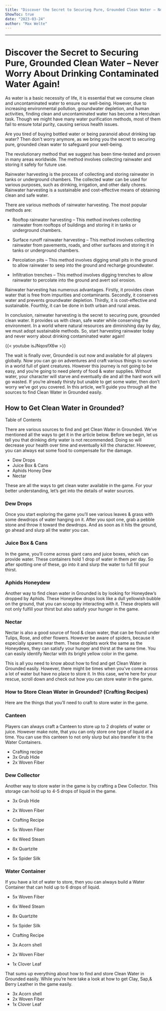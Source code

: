 ```yaml
---
title: "Discover the Secret to Securing Pure, Grounded Clean Water – Never Worry About Drinking Contaminated Water Again!"
ShowToc: true 
date: "2023-03-24"
author: "Max Welte"
---
```

*****
# Discover the Secret to Securing Pure, Grounded Clean Water – Never Worry About Drinking Contaminated Water Again!

As water is a basic necessity of life, it is essential that we consume clean and uncontaminated water to ensure our well-being. However, due to increasing environmental pollution, groundwater depletion, and human activities, finding clean and uncontaminated water has become a Herculean task. Though we might have many water purification methods, most of them fail to ensure total purity, causing serious health issues.

Are you tired of buying bottled water or being paranoid about drinking tap water? Then don't worry anymore, as we bring you the secret to securing pure, grounded clean water to safeguard your well-being.

The revolutionary method that we suggest has been time-tested and proven in many areas worldwide. The method involves collecting rainwater and storing it safely for future use.

Rainwater harvesting is the process of collecting and storing rainwater in tanks or underground chambers. The collected water can be used for various purposes, such as drinking, irrigation, and other daily chores. Rainwater harvesting is a sustainable and cost-effective means of obtaining clean and safe water.

There are various methods of rainwater harvesting. The most popular methods are:

* Rooftop rainwater harvesting – This method involves collecting rainwater from rooftops of buildings and storing it in tanks or underground chambers.

* Surface runoff rainwater harvesting – This method involves collecting rainwater from pavements, roads, and other surfaces and storing it in tanks or underground chambers.

* Percolation pits – This method involves digging small pits in the ground to allow rainwater to seep into the ground and recharge groundwater.

* Infiltration trenches – This method involves digging trenches to allow rainwater to percolate into the ground and avert soil erosion.

Rainwater harvesting has numerous advantages. Firstly, it provides clean water that is free from impurities and contaminants. Secondly, it conserves water and prevents groundwater depletion. Thirdly, it is cost-effective and sustainable. Fourthly, it can be done in both urban and rural areas.

In conclusion, rainwater harvesting is the secret to securing pure, grounded clean water. It provides us with clean, safe water while conserving the environment. In a world where natural resources are diminishing day by day, we must adopt sustainable methods. So, start harvesting rainwater today and never worry about drinking contaminated water again!

{{< youtube isJNqosfX6w >}} 



The wait is finally over, Grounded is out now and available for all players globally. Now you can go on adventures and craft various things to survive in a world full of giant creatures. However this journey is not going to be easy, and you’re going to need plenty of food & water supplies. Without water, your character will starve and eventually die and all the hard work will go wasted. If you’re already thirsty but unable to get some water, then don’t worry we’ve got you covered. In this article, we’ll guide you through all the sources to find Clean Water in Grounded easily.
 
## How to Get Clean Water in Grounded?
 

 
Table of Contents
 
There are various sources to find and get Clean Water in Grounded. We’ve mentioned all the ways to get it in the article below. Before we begin, let us tell you that drinking dirty water is not recommended. Doing so will decrease your health over time and eventually kill the character. However, you can always eat some food to compensate for the damage.
 
- Dew Drops
 - Juice Box & Cans
 - Aphids Honey Dew
 - Nectar

 
These are all the ways to get clean water available in the game. For your better understanding, let’s get into the details of water sources.
 
### Dew Drops
 
Once you start exploring the game you’ll see various leaves & grass with some dewdrops of water hanging on it. After you spot one, grab a pebble stone and throw it toward the dewdrops. And as soon as it hits the ground, go ahead and slurp all the water you can.
 
### Juice Box & Cans
 
In the game, you’ll come across giant cans and juice boxes, which can provide water. These containers hold 1 drop of water in them per day. So after spotting one of these, go into it and slurp the water to full fill your thirst.
 
### Aphids Honeydew
 
Another way to find clean water in Grounded is by looking for Honeydew’s dropped by Aphids. These Honeydew drops look like a dull yellowish bubble on the ground, that you can scoop by interacting with it. These droplets will not only fulfill your thirst but also satisfy your hunger in the game.
 
### Nectar
 
Nectar is also a good source of food & clean water, that can be found under Tulips, Rose, and other flowers. However be aware of spiders, because it especially spawns near them. These droplets work the same as the Honeydews, they can satisfy your hunger and thirst at the same time. You can easily identify Nectar with its bright yellow color in the game.
 
This is all you need to know about how to find and get Clean Water in Grounded easily. However, there might be times when you’ve come across a lot of water but have no place to store it. In this case, we’re here for your rescue, scroll down and check out how you can store water in the game.
 
### How to Store Clean Water in Grounded? (Crafting Recipes)
 
Here are the things that you’ll need to craft to store water in the game.
 
### Canteen
 
Players can always craft a Canteen to store up to 2 droplets of water or juice. However make note, that you can only store one type of liquid at a time. You can use this canteen to not only slurp but also transfer it to the Water Containers.
 
- Crafting recipe
 - 3x Grub Hide
 - 2x Woven Fiber

 
### Dew Collector
 
Another way to store water in the game is by crafting a Dew Collector. This storage can hold up to 4-5 drops of liquid in the game.
 
- 3x Grub Hide
 - 2x Woven Fiber

 
- Crafting Recipe
 - 5x Woven Fiber
 - 6x Weed Steam
 - 8x Quartzite
 - 5x Spider Silk

 
### Water Container
 
If you have a lot of water to store, then you can always build a Water Container that can hold up to 6 drops of liquid.
 
- 5x Woven Fiber
 - 6x Weed Steam
 - 8x Quartzite
 - 5x Spider Silk

 
- Crafting Recipe
 - 3x Acorn shell
 - 2x Woven Fiber
 - 1x Clover Leaf

 
That sums up everything about how to find and store Clean Water in Grounded easily. While you’re here take a look at how to get Clay, Sap,& Berry Leather in the game easily.
 
- 3x Acorn shell
 - 2x Woven Fiber
 - 1x Clover Leaf





